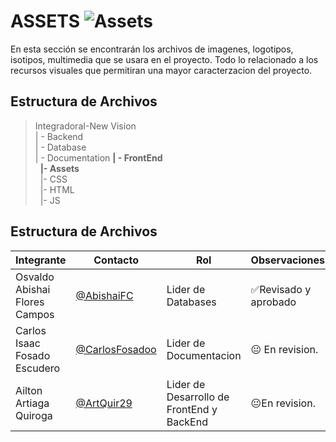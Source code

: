 # ASSETS  ![Assets](https://img.shields.io/badge/Assets-Managed-blue)
 En esta sección se encontrarán los archivos de imagenes, logotipos, isotipos, multimedia que se usara en el proyecto. Todo lo relacionado a los recursos visuales que permitiran una mayor caracterzacion del proyecto. 

## Estructura de Archivos
>IntegradoraI-New Vision<br>
>| - Backend<br>
>| - Database<br>
>| - Documentation
>**| - FrontEnd** <br>
>&nbsp;&nbsp;**|- Assets**<br>
>&nbsp;&nbsp;|- CSS<br>
>&nbsp;&nbsp;|- HTML<br>
>&nbsp;&nbsp;|- JS<br>

## Estructura de Archivos
|Integrante|Contacto|Rol|Observaciones|
|------------|--------|---|---|
|Osvaldo Abishai Flores Campos|[@AbishaiFC](https://github.com/AbishaiFC)|Lider de Databases|✅Revisado y aprobado|
|Carlos Isaac Fosado Escudero|[@CarlosFosadoo](https://github.com/CarlosFosadoo)|Lider de Documentacion|😐 En revision.|
|Ailton Artiaga Quiroga|[@ArtQuir29](https://github.com/ArtQuir29)|Lider de Desarrollo de FrontEnd y BackEnd |😐En revision.|